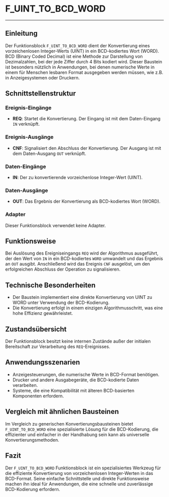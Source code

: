 # F_UINT_TO_BCD_WORD

* * * * * * * * * *
## Einleitung
Der Funktionsblock `F_UINT_TO_BCD_WORD` dient der Konvertierung eines vorzeichenlosen Integer-Werts (UINT) in ein BCD-kodiertes Wort (WORD). BCD (Binary Coded Decimal) ist eine Methode zur Darstellung von Dezimalzahlen, bei der jede Ziffer durch 4 Bits kodiert wird. Dieser Baustein ist besonders nützlich in Anwendungen, bei denen numerische Werte in einem für Menschen lesbaren Format ausgegeben werden müssen, wie z.B. in Anzeigesystemen oder Druckern.

## Schnittstellenstruktur
### **Ereignis-Eingänge**
- **REQ**: Startet die Konvertierung. Der Eingang ist mit dem Daten-Eingang `IN` verknüpft.

### **Ereignis-Ausgänge**
- **CNF**: Signalisiert den Abschluss der Konvertierung. Der Ausgang ist mit dem Daten-Ausgang `OUT` verknüpft.

### **Daten-Eingänge**
- **IN**: Der zu konvertierende vorzeichenlose Integer-Wert (UINT).

### **Daten-Ausgänge**
- **OUT**: Das Ergebnis der Konvertierung als BCD-kodiertes Wort (WORD).

### **Adapter**
Dieser Funktionsblock verwendet keine Adapter.

## Funktionsweise
Bei Auslösung des Ereigniseingangs `REQ` wird der Algorithmus ausgeführt, der den Wert von `IN` in ein BCD-kodiertes `WORD` umwandelt und das Ergebnis an `OUT` ausgibt. Anschließend wird das Ereignis `CNF` ausgelöst, um den erfolgreichen Abschluss der Operation zu signalisieren.

## Technische Besonderheiten
- Der Baustein implementiert eine direkte Konvertierung von UINT zu WORD unter Verwendung der BCD-Kodierung.
- Die Konvertierung erfolgt in einem einzigen Algorithmusschritt, was eine hohe Effizienz gewährleistet.

## Zustandsübersicht
Der Funktionsblock besitzt keine internen Zustände außer der initialen Bereitschaft zur Verarbeitung des `REQ`-Ereignisses.

## Anwendungsszenarien
- Anzeigesteuerungen, die numerische Werte in BCD-Format benötigen.
- Drucker und andere Ausgabegeräte, die BCD-kodierte Daten verarbeiten.
- Systeme, die eine Kompatibilität mit älteren BCD-basierten Komponenten erfordern.

## Vergleich mit ähnlichen Bausteinen
Im Vergleich zu generischen Konvertierungsbausteinen bietet `F_UINT_TO_BCD_WORD` eine spezialisierte Lösung für die BCD-Kodierung, die effizienter und einfacher in der Handhabung sein kann als universelle Konvertierungsmethoden.

## Fazit
Der `F_UINT_TO_BCD_WORD` Funktionsblock ist ein spezialisiertes Werkzeug für die effiziente Konvertierung von vorzeichenlosen Integer-Werten in das BCD-Format. Seine einfache Schnittstelle und direkte Funktionsweise machen ihn ideal für Anwendungen, die eine schnelle und zuverlässige BCD-Kodierung erfordern.